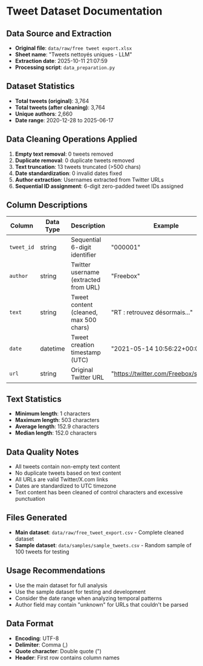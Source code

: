 # Tweet Dataset Documentation

## Data Source and Extraction
- **Original file**: `data/raw/free tweet export.xlsx`
- **Sheet name**: "Tweets nettoyés uniques - LLM"
- **Extraction date**: 2025-10-11 21:07:59
- **Processing script**: `data_preparation.py`

## Dataset Statistics
- **Total tweets (original)**: 3,764
- **Total tweets (after cleaning)**: 3,764
- **Unique authors**: 2,660
- **Date range**: 2020-12-28 to 2025-06-17

## Data Cleaning Operations Applied
1. **Empty text removal**: 0 tweets removed
2. **Duplicate removal**: 0 duplicate tweets removed
3. **Text truncation**: 13 tweets truncated (>500 chars)
4. **Date standardization**: 0 invalid dates fixed
5. **Author extraction**: Usernames extracted from Twitter URLs
6. **Sequential ID assignment**: 6-digit zero-padded tweet IDs assigned

## Column Descriptions

| Column | Data Type | Description | Example |
|--------|-----------|-------------|---------|
| `tweet_id` | string | Sequential 6-digit identifier | "000001" |
| `author` | string | Twitter username (extracted from URL) | "Freebox" |
| `text` | string | Tweet content (cleaned, max 500 chars) | "RT : retrouvez désormais..." |
| `date` | datetime | Tweet creation timestamp (UTC) | "2021-05-14 10:56:22+00:00" |
| `url` | string | Original Twitter URL | "https://twitter.com/Freebox/status/..." |

## Text Statistics
- **Minimum length**: 1 characters
- **Maximum length**: 503 characters
- **Average length**: 152.9 characters
- **Median length**: 152.0 characters

## Data Quality Notes
- All tweets contain non-empty text content
- No duplicate tweets based on text content
- All URLs are valid Twitter/X.com links
- Dates are standardized to UTC timezone
- Text content has been cleaned of control characters and excessive punctuation

## Files Generated
- **Main dataset**: `data/raw/free_tweet_export.csv` - Complete cleaned dataset
- **Sample dataset**: `data/samples/sample_tweets.csv` - Random sample of 100 tweets for testing

## Usage Recommendations
- Use the main dataset for full analysis
- Use the sample dataset for testing and development
- Consider the date range when analyzing temporal patterns
- Author field may contain "unknown" for URLs that couldn't be parsed

## Data Format
- **Encoding**: UTF-8
- **Delimiter**: Comma (,)
- **Quote character**: Double quote (")
- **Header**: First row contains column names
